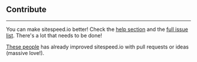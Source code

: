 ## Contribute
* * *
You can make sitespeed.io better! Check the [help section](https://github.com/sitespeedio/sitespeed.io/blob/master/HELP.md) and the [full issue list](https://github.com/sitespeedio/sitespeed.io/issues). There's a lot that needs to be done!

 [These people](https://github.com/sitespeedio/sitespeed.io/blob/master/CONTRIBUTORS.md)  has already improved sitespeed.io with pull requests or ideas (massive love!).
